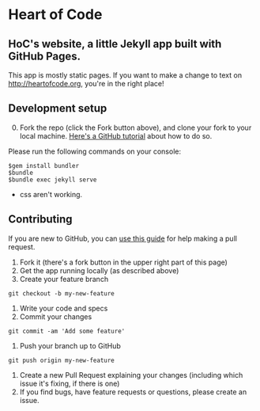# Heart of Code

## HoC's website, a little Jekyll app built with GitHub Pages.

This app is mostly static pages. If you want to make a change to text on http://heartofcode.org, you're in the right place!

## Development setup

0. Fork the repo (click the Fork button above), and clone your fork to your local machine. [Here's a GitHub tutorial](https://help.github.com/articles/fork-a-repo/) about how to do so.

Please run the following commands on your console:

    $gem install bundler
    $bundle
    $bundle exec jekyll serve

- css aren't working.

## Contributing

If you are new to GitHub, you can [use this guide](http://railsbridge.github.io/bridge_troll/) for help making a pull request.

1. Fork it (there's a fork button in the upper right part of this page)
1. Get the app running locally (as described above)
1. Create your feature branch

  ```
  git checkout -b my-new-feature
  ```

1. Write your code and specs
1. Commit your changes

  ```
  git commit -am 'Add some feature'
  ```

1. Push your branch up to GitHub

  ```
  git push origin my-new-feature
  ```

1. Create a new Pull Request explaining your changes (including which issue it's fixing, if there is one)
1. If you find bugs, have feature requests or questions, please create an issue.
